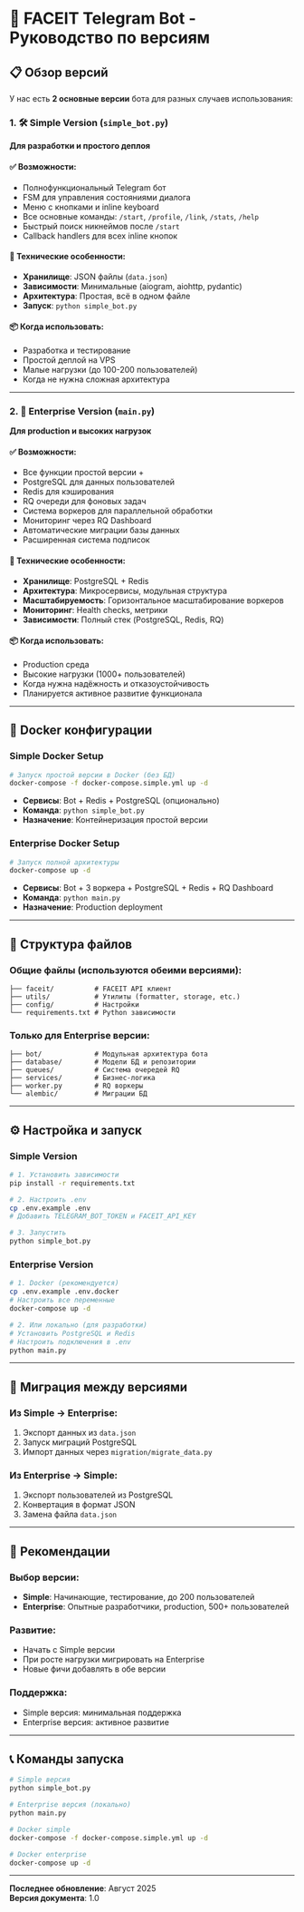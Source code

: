 # 🚀 FACEIT Telegram Bot - Руководство по версиям

## 📋 Обзор версий

У нас есть **2 основные версии** бота для разных случаев использования:

### 1. 🛠️ Simple Version (`simple_bot.py`)
**Для разработки и простого деплоя**

#### ✅ Возможности:
- Полнофункциональный Telegram бот
- FSM для управления состояниями диалога
- Меню с кнопками и inline keyboard  
- Все основные команды: `/start`, `/profile`, `/link`, `/stats`, `/help`
- Быстрый поиск никнеймов после `/start`
- Callback handlers для всех inline кнопок

#### 🔧 Технические особенности:
- **Хранилище**: JSON файлы (`data.json`)
- **Зависимости**: Минимальные (aiogram, aiohttp, pydantic)
- **Архитектура**: Простая, всё в одном файле
- **Запуск**: `python simple_bot.py`

#### 📦 Когда использовать:
- Разработка и тестирование
- Простой деплой на VPS
- Малые нагрузки (до 100-200 пользователей)
- Когда не нужна сложная архитектура

---

### 2. 🏢 Enterprise Version (`main.py`)
**Для production и высоких нагрузок**

#### ✅ Возможности:
- Все функции простой версии +
- PostgreSQL для данных пользователей
- Redis для кэширования
- RQ очереди для фоновых задач
- Система воркеров для параллельной обработки
- Мониторинг через RQ Dashboard
- Автоматические миграции базы данных
- Расширенная система подписок

#### 🔧 Технические особенности:
- **Хранилище**: PostgreSQL + Redis
- **Архитектура**: Микросервисы, модульная структура
- **Масштабируемость**: Горизонтальное масштабирование воркеров
- **Мониторинг**: Health checks, метрики
- **Зависимости**: Полный стек (PostgreSQL, Redis, RQ)

#### 📦 Когда использовать:
- Production среда
- Высокие нагрузки (1000+ пользователей)
- Когда нужна надёжность и отказоустойчивость
- Планируется активное развитие функционала

---

## 🐳 Docker конфигурации

### Simple Docker Setup
```bash
# Запуск простой версии в Docker (без БД)
docker-compose -f docker-compose.simple.yml up -d
```
- **Сервисы**: Bot + Redis + PostgreSQL (опционально)
- **Команда**: `python simple_bot.py`
- **Назначение**: Контейнеризация простой версии

### Enterprise Docker Setup  
```bash
# Запуск полной архитектуры
docker-compose up -d
```
- **Сервисы**: Bot + 3 воркера + PostgreSQL + Redis + RQ Dashboard
- **Команда**: `python main.py`  
- **Назначение**: Production deployment

---

## 📁 Структура файлов

### Общие файлы (используются обеими версиями):
```
├── faceit/          # FACEIT API клиент
├── utils/           # Утилиты (formatter, storage, etc.)
├── config/          # Настройки
└── requirements.txt # Python зависимости
```

### Только для Enterprise версии:
```
├── bot/             # Модульная архитектура бота
├── database/        # Модели БД и репозитории  
├── queues/          # Система очередей RQ
├── services/        # Бизнес-логика
├── worker.py        # RQ воркеры
└── alembic/         # Миграции БД
```

---

## ⚙️ Настройка и запуск

### Simple Version
```bash
# 1. Установить зависимости
pip install -r requirements.txt

# 2. Настроить .env
cp .env.example .env
# Добавить TELEGRAM_BOT_TOKEN и FACEIT_API_KEY

# 3. Запустить
python simple_bot.py
```

### Enterprise Version  
```bash
# 1. Docker (рекомендуется)
cp .env.example .env.docker
# Настроить все переменные
docker-compose up -d

# 2. Или локально (для разработки)
# Установить PostgreSQL и Redis
# Настроить подключения в .env
python main.py
```

---

## 🔄 Миграция между версиями

### Из Simple → Enterprise:
1. Экспорт данных из `data.json`
2. Запуск миграций PostgreSQL
3. Импорт данных через `migration/migrate_data.py`

### Из Enterprise → Simple:
1. Экспорт пользователей из PostgreSQL  
2. Конвертация в формат JSON
3. Замена файла `data.json`

---

## 🎯 Рекомендации

### Выбор версии:
- **Simple**: Начинающие, тестирование, до 200 пользователей
- **Enterprise**: Опытные разработчики, production, 500+ пользователей

### Развитие:
- Начать с Simple версии
- При росте нагрузки мигрировать на Enterprise
- Новые фичи добавлять в обе версии

### Поддержка:
- Simple версия: минимальная поддержка
- Enterprise версия: активное развитие

---

## 📞 Команды запуска

```bash
# Simple версия
python simple_bot.py

# Enterprise версия (локально)  
python main.py

# Docker simple
docker-compose -f docker-compose.simple.yml up -d

# Docker enterprise
docker-compose up -d
```

---

**Последнее обновление**: Август 2025  
**Версия документа**: 1.0
